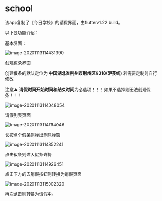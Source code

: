 # school

该app复制了《今日学校》的请假界面，由flutterv1.22 build。

以下是功能介绍：

基本界面：

![image-20201113114431390](../ts2uml/imgs/image-20201113114431390.png)

创建假条界面

创建假条的默认定位为 **中国湖北省荆州市荆州区G318(沪聂线)** 若需要定制则自行修改

注意⚠️ **请假时间开始时间和结束时间**为必选项！！！如果不选择则无法创建假条！！！



![image-20201113114048054](typroa_images/image-20201113114048054.png)

请假列表页面

![image-20201113114754046](typroa_images/image-20201113114754046.png)

长按单个假条则弹出删除弹窗

![image-20201113114852241](typroa_images/image-20201113114852241.png)

点击假条则进入假条详情

![image-20201113114926451](typroa_images/image-20201113114926451.png)

点击下方的去销假按钮则转换为销假页面

![image-20201113115002320](typroa_images/image-20201113115002320.png)

再次点击则转换为请假中。